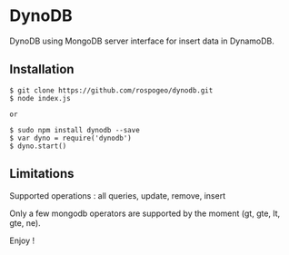 DynoDB
=======

  DynoDB using MongoDB server interface for insert data in DynamoDB.

## Installation

    $ git clone https://github.com/rospogeo/dynodb.git
    $ node index.js

    or

    $ sudo npm install dynodb --save
    $ var dyno = require('dynodb')
    $ dyno.start()

## Limitations

Supported operations : all queries, update, remove, insert

Only a few mongodb operators are supported by the moment (gt, gte, lt, gte, ne).

Enjoy !

